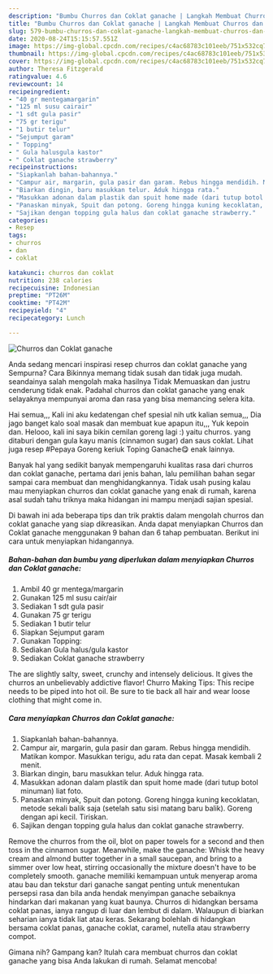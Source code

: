 ```yaml
---
description: "Bumbu Churros dan Coklat ganache | Langkah Membuat Churros dan Coklat ganache Yang Enak Banget"
title: "Bumbu Churros dan Coklat ganache | Langkah Membuat Churros dan Coklat ganache Yang Enak Banget"
slug: 579-bumbu-churros-dan-coklat-ganache-langkah-membuat-churros-dan-coklat-ganache-yang-enak-banget
date: 2020-08-24T15:15:57.551Z
image: https://img-global.cpcdn.com/recipes/c4ac68783c101eeb/751x532cq70/churros-dan-coklat-ganache-foto-resep-utama.jpg
thumbnail: https://img-global.cpcdn.com/recipes/c4ac68783c101eeb/751x532cq70/churros-dan-coklat-ganache-foto-resep-utama.jpg
cover: https://img-global.cpcdn.com/recipes/c4ac68783c101eeb/751x532cq70/churros-dan-coklat-ganache-foto-resep-utama.jpg
author: Theresa Fitzgerald
ratingvalue: 4.6
reviewcount: 14
recipeingredient:
- "40 gr mentegamargarin"
- "125 ml susu cairair"
- "1 sdt gula pasir"
- "75 gr terigu"
- "1 butir telur"
- "Sejumput garam"
- " Topping"
- " Gula halusgula kastor"
- " Coklat ganache strawberry"
recipeinstructions:
- "Siapkanlah bahan-bahannya."
- "Campur air, margarin, gula pasir dan garam. Rebus hingga mendidih. Matikan kompor. Masukkan terigu, adu rata dan cepat. Masak kembali 2 menit."
- "Biarkan dingin, baru masukkan telur. Aduk hingga rata."
- "Masukkan adonan dalam plastik dan spuit home made (dari tutup botol minuman) liat foto."
- "Panaskan minyak, Spuit dan potong. Goreng hingga kuning kecoklatan, metode sekali balik saja (setelah satu sisi matang baru balik). Goreng dengan api kecil. Tiriskan."
- "Sajikan dengan topping gula halus dan coklat ganache strawberry."
categories:
- Resep
tags:
- churros
- dan
- coklat

katakunci: churros dan coklat 
nutrition: 238 calories
recipecuisine: Indonesian
preptime: "PT26M"
cooktime: "PT42M"
recipeyield: "4"
recipecategory: Lunch

---
```



![Churros dan Coklat ganache](https://img-global.cpcdn.com/recipes/c4ac68783c101eeb/751x532cq70/churros-dan-coklat-ganache-foto-resep-utama.jpg)

Anda sedang mencari inspirasi resep churros dan coklat ganache yang Sempurna? Cara Bikinnya memang tidak susah dan tidak juga mudah. seandainya salah mengolah maka hasilnya Tidak Memuaskan dan justru cenderung tidak enak. Padahal churros dan coklat ganache yang enak selayaknya mempunyai aroma dan rasa yang bisa memancing selera kita.

Hai semua,,, Kali ini aku kedatengan chef spesial nih utk kalian semua,,, Dia jago banget kalo soal masak dan membuat kue apapun itu,,, Yuk kepoin dan. Helooo, kali ini saya bikin cemilan goreng lagi :) yaitu churros. yang ditaburi dengan gula kayu manis (cinnamon sugar) dan saus coklat. Lihat juga resep #Pepaya Goreng keriuk Toping Ganache😋 enak lainnya.

Banyak hal yang sedikit banyak mempengaruhi kualitas rasa dari churros dan coklat ganache, pertama dari jenis bahan, lalu pemilihan bahan segar sampai cara membuat dan menghidangkannya. Tidak usah pusing kalau mau menyiapkan churros dan coklat ganache yang enak di rumah, karena asal sudah tahu triknya maka hidangan ini mampu menjadi sajian spesial.


Di bawah ini ada beberapa tips dan trik praktis dalam mengolah churros dan coklat ganache yang siap dikreasikan. Anda dapat menyiapkan Churros dan Coklat ganache menggunakan 9 bahan dan 6 tahap pembuatan. Berikut ini cara untuk menyiapkan hidangannya.

<!--inarticleads1-->

##### Bahan-bahan dan bumbu yang diperlukan dalam menyiapkan Churros dan Coklat ganache:

1. Ambil 40 gr mentega/margarin
1. Gunakan 125 ml susu cair/air
1. Sediakan 1 sdt gula pasir
1. Gunakan 75 gr terigu
1. Sediakan 1 butir telur
1. Siapkan Sejumput garam
1. Gunakan  Topping:
1. Sediakan  Gula halus/gula kastor
1. Sediakan  Coklat ganache strawberry


The are slightly salty, sweet, crunchy and intensely delicious. It gives the churros an unbelievably addictive flavor! Churro Making Tips: This recipe needs to be piped into hot oil. Be sure to tie back all hair and wear loose clothing that might come in. 

<!--inarticleads2-->

##### Cara menyiapkan Churros dan Coklat ganache:

1. Siapkanlah bahan-bahannya.
1. Campur air, margarin, gula pasir dan garam. Rebus hingga mendidih. Matikan kompor. Masukkan terigu, adu rata dan cepat. Masak kembali 2 menit.
1. Biarkan dingin, baru masukkan telur. Aduk hingga rata.
1. Masukkan adonan dalam plastik dan spuit home made (dari tutup botol minuman) liat foto.
1. Panaskan minyak, Spuit dan potong. Goreng hingga kuning kecoklatan, metode sekali balik saja (setelah satu sisi matang baru balik). Goreng dengan api kecil. Tiriskan.
1. Sajikan dengan topping gula halus dan coklat ganache strawberry.


Remove the churros from the oil, blot on paper towels for a second and then toss in the cinnamon sugar. Meanwhile, make the ganache: Whisk the heavy cream and almond butter together in a small saucepan, and bring to a simmer over low heat, stirring occasionally the mixture doesn&#39;t have to be completely smooth. ganache memiliki kemampuan untuk menyerap aroma atau bau dan tekstur dari ganache sangat penting untuk menentukan persepsi rasa dan bila anda hendak menyimpan ganache sebaiknya hindarkan dari makanan yang kuat baunya. Churros di hidangkan bersama coklat panas, ianya rangup di luar dan lembut di dalam. Walaupun di biarkan seharian ianya tidak liat atau keras. Sekarang bolehlah di hidangkan bersama coklat panas, ganache coklat, caramel, nutella atau strawberry compot. 

Gimana nih? Gampang kan? Itulah cara membuat churros dan coklat ganache yang bisa Anda lakukan di rumah. Selamat mencoba!
